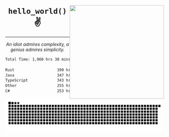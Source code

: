 <div text-align="center">
    <img src="https://i.imgur.com/h1q15Kt.gife" align="right" width="299" height="299">
    <h1 align="center"><code>hello_world()</code> ✌️</h1>
    <hr>
    <p align="center"><i>An idiot admires complexity, a genius admires simplicity.</i></p>
</div>

<!--START_SECTION:waka-->

```txt
Total Time: 1,960 hrs 30 mins

Rust                   399 hrs 27 mins ████▓░░░░░░░░░░░░░░░░░░░░   18.03 %
Java                   347 hrs 39 mins ████░░░░░░░░░░░░░░░░░░░░░   15.69 %
TypeScript             343 hrs 40 mins ████░░░░░░░░░░░░░░░░░░░░░   15.51 %
Other                  255 hrs 18 mins ███░░░░░░░░░░░░░░░░░░░░░░   11.52 %
C#                     253 hrs 12 mins ███░░░░░░░░░░░░░░░░░░░░░░   11.43 %
```

<!--END_SECTION:waka-->

<picture>
  <source media="(prefers-color-scheme: dark)" srcset="https://raw.githubusercontent.com/Somfic/Somfic/main/github-contribution-grid-snake-dark.svg">
  <source media="(prefers-color-scheme: light)" srcset="https://raw.githubusercontent.com/Somfic/Somfic/main/github-contribution-grid-snake.svg">
  <img alt="github contribution grid snake animation" src="https://raw.githubusercontent.com/Somfic/Somfic/main/github-contribution-grid-snake.svg">
</picture>
